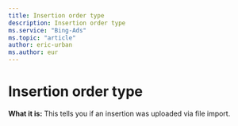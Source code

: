 ```yaml
---
title: Insertion order type
description: Insertion order type
ms.service: "Bing-Ads"
ms.topic: "article"
author: eric-urban
ms.author: eur
---
```


# Insertion order type

**What it is:**  This tells you if an insertion was uploaded via file import.


